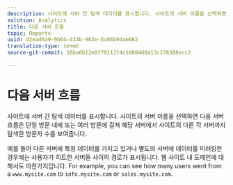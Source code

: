 ```yaml
---
description: 사이트에 서버 간 탐색 데이터를 표시합니다. 사이트의 서버 이름을 선택하면 다음 서버 흐름은 단일 방문 내에 또는 여러 방문에 걸쳐 해당 서버에서 사이트의 다른 각 서버까지 탐색한 방문자 수를 보여줍니다.
solution: Analytics
title: 다음 서버 흐름
topic: Reports
uuid: d2ead6a9-9b64-434b-963e-6c66b94ae662
translation-type: tm+mt
source-git-commit: 16ba0b12e0f70112f4c10804d0a13c278388ecc2

---
```



# 다음 서버 흐름

사이트에 서버 간 탐색 데이터를 표시합니다. 사이트의 서버 이름을 선택하면 다음 서버 흐름은 단일 방문 내에 또는 여러 방문에 걸쳐 해당 서버에서 사이트의 다른 각 서버까지 탐색한 방문자 수를 보여줍니다.

예를 들어 다른 서버에 특정 데이터를 가지고 있거나 별도의 서버에 데이터를 미러링한 경우에는 사용자가 히트한 서버들 사이의 경로가 표시됩니다. 웹 사이트 내 도메인에 대해서도 마찬가지입니다. For example, you can see how many users went from a `www.mysite.com` to `info.mysite.com` or `sales.mysite.com`.
